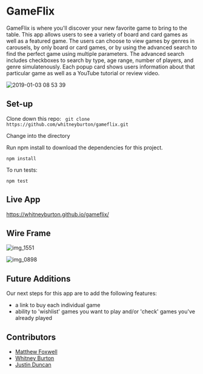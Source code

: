 # GameFlix

GameFlix is where you'll discover your new favorite game to bring to the table. This app allows users to see a variety of board and card games as well as a featured game. The users can choose to view games by genres in carousels, by only board or card games, or by using the advanced search to find the perfect game using multiple parameters. The advanced search includes checkboxes to search by type, age range, number of players, and genre simulatenously. Each popup card shows users information about that particular game as well as a YouTube tutorial or review video.  

![2019-01-03 08 53 39](https://user-images.githubusercontent.com/33883645/50647168-1f0ade00-0f35-11e9-82a8-4c0656594ed9.gif)

## Set-up

Clone down this repo: 
` git clone https://github.com/whitneyburton/gameflix.git`

Change into the directory

Run npm install to download the dependencies for this project.

` npm install `

To run tests: 

` npm test `

## Live App
https://whitneyburton.github.io/gameflix/

## Wire Frame
![img_1551](https://user-images.githubusercontent.com/33883645/50619675-e24cd180-0eb7-11e9-860b-786cafe1be3d.JPG)

![img_0898](https://user-images.githubusercontent.com/33883645/50619669-d82ad300-0eb7-11e9-874e-4fc21733606b.JPG)

## Future Additions
Our next steps for this app are to add the following features: 
- a link to buy each individual game
- ability to 'wishlist' games you want to play and/or 'check' games you've already played 

## Contributors 

* [Matthew Foxwell](https://github.com/foxwellm)
* [Whitney Burton](https://github.com/whitneyburton)
* [Justin Duncan](https://github.com/JustinD85)
